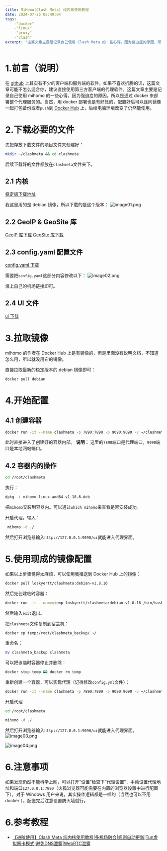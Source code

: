 ```yaml
---
title: MiHomo(Clash Meta) 纯内核使用教程
date: 2024-07-25 06:49:04
tags:
    -"docker"
    -"linux"
    -"proxy"
    -"clash"
excerpt: "这篇文章主要是记录自己使用 Clash Meta 的一些心得，因为强迫症的原因，所以是通过 docker 来部署整个代理服务的。"
---
```



# 1.前言（说明）

在 [github](https://github.com/) 上其实有不少的客户端和服务端的软件，如果不喜欢折腾的话，这篇文章可能不怎么适合你，建议直接使用第三方客户端的代理软件。这篇文章主要是记录自己使用 mihomo 的一些心得，因为强迫症的原因，所以是通过 docker 来部署整个代理服务的。当然，用 docker 部署也是有好处的，配置好后可以连同镜像一起打包备份或者`push`到 [Docker Hub](https://hub.docker.com/) 上，后续电脑环境改变了仍然能使用。

# 2.下载必要的文件

先把存放下载文件的项目文件夹创建好：
```bash
mkdir ~/clashmeta && cd clashmeta
```
后续下载好的文件都放在`clashmeta`文件夹下。

## 2.1 内核

[稳定版下载地址](https://github.com/MetaCubeX/mihomo/releases)

我这里用的是 debian 镜像，所以下载的是这个版本：
![image01.png](https://s2.loli.net/2024/07/25/n5DSvEiMquTJ7fC.png)

## 2.2 GeoIP & GeoSite 库

[GeoIP 库下载](https://gcore.jsdelivr.net/gh/MetaCubeX/meta-rules-dat@release/geoip.dat)
[GeoSite 库下载](https://gcore.jsdelivr.net/gh/MetaCubeX/meta-rules-dat@release/geosite.dat)

## 2.3 config.yaml 配置文件

[config.yaml 下载](https://github.com/loskyertt/clash_meta/blob/master/config.yaml)

需要把`config.yaml`这部分内容修改以下：
![image02.png](https://s2.loli.net/2024/07/25/uwHzqYafTrVlxE2.png)

填上自己的机场链接即可。

## 2.4 UI 文件

[ui 下载](https://github.com/loskyertt/clash_meta/blob/master/ui.tgz)

# 3.拉取镜像

mihomo 的作者在 Docker Hub 上是有镜像的，但是里面没有说明文档，不知道怎么用，所以就没用它的镜像。

直接拉取最新的稳定版本的 debian 镜像即可：
```bash
docker pull debian
```

# 4.开始配置

## 4.1 创建容器
```bash
docker run -it --name clashmeta -p 7890:7890 -p 9090:9090 -v ~/clashmeta:/root/clashmeta debian:latest /bin/bash
```
此时直接进入了创建好的容器内部。
**说明：** 这里的`7890`端口是代理端口，`9090`端口是本地网站端口。

## 4.2 容器内的操作

```bash
cd /root/clashmeta
```

执行：
```bash
dpkg -i mihomo-linux-amd64-v1.18.6.deb
```
把`mihomo`安装到容器内。可以通过`which mihomo`来查看是否安装成功。

开启代理，输入：
```bash
 mihomo -d ./
```
然后打开浏览器输入`http://127.0.0.1:9090/ui`就能进入代理界面。

# 5.使用现成的镜像配置

如果以上步骤觉得太麻烦，可以使用我推送到 Docker Hub 上的镜像：
```bash
docker pull loskyertt/clashmeta:debian-v1.8.16
```

然后先创建临时容器：
```bash
docker run -it --name=temp loskyertt/clashmeta:debian-v1.8.16 /bin/bash
```
然后输入`exit`退出。

把`clashmeta`文件复制到宿主机：
```bash
docker cp temp:/root/clashmeta_backup/ ~/
```

重命名：
```bash
mv clashmeta_backup clashmeta
```

可以把该临时容器停止并删除：
```bash
docker stop temp && docker rm temp
```

重新创建一个容器，可以实现代理（记得修改`config.yml`文件）：
```bash
docker run -it --name clashmeta -p 7890:7890 -p 9090:9090 -v ~/clashmeta:/root/clashmeta loskyertt/clashmeta:debian-v1.8.16 /bin/bash
```

开启代理
```bash
cd /root/clashmeta

mihomo -d ./
```
然后打开浏览器输入`http://127.0.0.1:9090/ui`就能进入代理界面。
![image03.png](https://s2.loli.net/2024/07/25/ulftdepWhZK3YR4.png)

![image04.png](https://s2.loli.net/2024/07/25/qxW3TZfYP5lBS9p.png)

# 6.注意事项

如果发现仍然不能科学上网，可以打开“设置”检查下“代理设置”，手动设置代理地址和端口`127.0.0.1:7890`（火狐浏览器可能需要在内置的浏览器设置中进行配置下）。对于 Windows 用户来说，其实操作逻辑都是一样的（当然也可以不用 docker ），配置完后注意设置防火墙就行。

# 6.参考教程

- [【进阶使用】Clash Meta 纯内核使用教程|多机场融合|规则自动更新|Tun虚拟网卡模式|避免DNS泄露|WebRTC泄露](https://www.youtube.com/watch?v=d-2vCYLjXHs&t=23s)